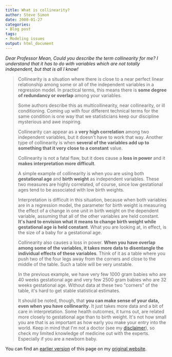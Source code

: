 ```yaml
---
title: What is collinearity?
author: Steve Simon
date: 2000-01-27
categories:
- Blog post
tags:
- Modeling issues
output: html_document
---
```

*Dear Professor Mean, Could you describe the term collinearity for me? I
understand that it has to do with variables which are not totally
independent, but that is all I know!*

> Collinearity is a situation where there is close to a near perfect
> linear relationship among some or all of the independent variables in
> a regression model. In practical terms, this means there is **some
> degree of redundancy or overlap** among your variables.
>
> Some authors describe this as multicollinearity, near collinearity, or
> ill conditioning. Coming up with four different technical terms for
> the same condition is one way that we statisticians keep our
> discipline mysterious and awe inspiring.
>
> Collinearity can appear as a **very high correlation** among two
> independent variables, but it doesn't have to work that way. Another
> type of collinearity is when **several of the variables add up to
> something that it very close to a constant** value.
>
> Collinearity is not a fatal flaw, but it does cause a **loss in
> power** and it **makes interpretation more difficult**.
>
> A simple example of collinearity is when you are using both
> **gestational age** and **birth weight** as independent variables.
> These two measures are highly correlated, of course, since low
> gestational ages tend to be associated with low birth weights.
>
> Interpretation is difficult in this situation, because when both
> variables are in a regression model, the parameter for birth weight is
> measuring the effect of a change in one unit in birth weight on the
> dependent variable, assuming that all of the other variables are held
> constant. **It's hard to envision what it means to change birth
> weight while gestational age is held constant**. What you are looking
> at, in effect, is the size of a baby for a gestational age.
>
> Collinearity also causes a loss in power. **When you have overlap
> among some of the variables, it takes more data to disentangle the
> individual effects of these variables**. Think of it as a table where
> you push two of the four legs away from the corners and close to the
> middle of the table. Such a table will be very unstable.
>
> In the previous example, we have very few 1000 gram babies who are 40
> weeks gestational age and very few 2500 gram babies who are 32 weeks
> gestational age. Without data at these two "corners" of the table,
> it's hard to get stable statistical estimates.
>
> It should be noted, though, that **you can make sense of your data,
> even when you have collinearity**. It just takes more data and a bit
> of care in interpretation. Some health outcomes, it turns out, are
> related more closely to gestational age than to birth weight. It's
> not how small you are that is as important as how early you make your
> entry into the world. Keep in mind that I'm not a doctor (see my
> [disclaimer](disclaimer.html)), so check my limited knowledge of
> medicine out with the experts. Especially if you are a newborn baby.

You can find an [earlier version][sim1] of this page on my [original website][sim2].

[sim1]: http://www.pmean.com/00/collinearity.html
[sim2]: http://www.pmean.com/original_site.html
